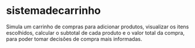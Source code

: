 # sistemadecarrinho
Simula um carrinho de compras para adicionar produtos, visualizar os itens escolhidos, calcular o subtotal de cada produto e o valor total da compra, para poder tomar decisões de compra mais informadas.
